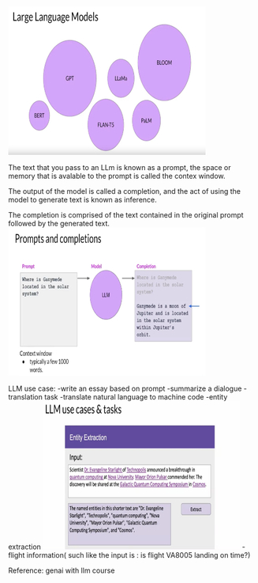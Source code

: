 
<img src="llm.png" alt="llm" width="400" height="300"/>

The text that you pass to an LLm is known as a prompt, the space or memory that is avalable to the prompt is called the contex window.

The output of the model is called a completion, and the act of using the model to generate text is known as inference.

The completion is comprised of the text contained in the original prompt followed by the generated text.
<img src="prompt_and_completion.png" alt="llm" width="400" height="300"/>

LLM use case:
-write an essay based on prompt
-summarize a dialogue
-translation task
-translate natural language to machine code
-entity extraction <img src="entity-extraction.png" alt="entity-extraction" width="400" height="300"/>
-flight information( such like the input is : is flight VA8005 landing on time?)


Reference:
genai with llm course
